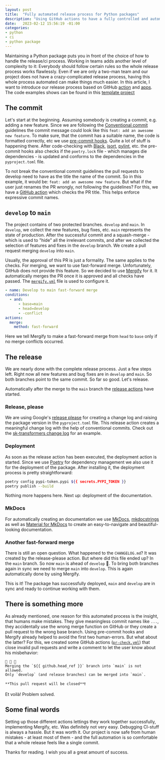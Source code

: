```yaml
---
layout: post
title:  "Fully automated release process for Python packages"
description: "Using GitHub actions to have a fully controlled and automated release process"
date:   2023-02-12 15:56:19 -01:00
categories:
- python
- ci
- python package
---
```


Maintaining a Python package puts you in front of the choice of how to handle the release/ci process. Working in teams adds another level of complexity to it: Everybody should follow certain rules so the whole release process works flawlessly. Even if we are only a two-man team and our project does not have a crazy-complicated release process, having this whole process automated can make things much easier. In this article, I want to introduce our release process based on GitHub [action](https://github.com/features/actions) and [apps](https://docs.github.com/en/developers/apps/getting-started-with-apps/about-apps). The code examples shows can be found in this [template project](https://github.com/chrislemke/python_template_project)

## The commit
Let's start at the beginning. Assuming somebody is creating a commit, e.g. adding a new feature. Since we are following the [Conventional commit](https://www.conventionalcommits.org/en/v1.0.0/) guidelines the commit message could look like this `feat: add an awesome new feature`. To make sure, that the commit has a suitable name, the code is formatted correctly, etc we use [pre-commit hooks](https://github.com/chrislemke/python_template_project/blob/main/.pre-commit-config.yaml). Quite a lot of stuff is happening there. After code-checking with [Black](https://github.com/psf/black), [isort](https://github.com/PyCQA/isort), [pylint](https://github.com/PyCQA/pylint), etc. the pre-commit hooks also checks if the `poetry.lock` file - which manages die dependencies - is updated and conforms to the dependencies in the `pyproject.toml` file.

To not break the conventional commit guidelines the pull requests to develop need to have as the title the name of the commit. So in this example, it would be: `feat: add an awesome new feature`. But what if the user just renames the PR wrongly, not following the guidelines? For this, we have a [GitHub action](https://github.com/chrislemke/python_template_project/blob/main/.github/workflows/pr-title.yml) which checks the PR title. This helps enforce expressive commit names.

## `develop` to `main`
The project contains of two protected branches. `develop` and `main`. In `develop`, we collect the new features, bug fixes, etc. `main` represents the state of production. After the successful commit and a squash-merge - which is used to "hide" all the irrelevant commits, and after we collected the selection of features and fixes in the `develop` branch. We create a pull request merging `develop` into `main`.

Usually, the approval of this PR is just a formality. The same applies to the checks.
For merging, we want to use fast-forward merge. Unfortunately, GitHub does not provide this feature. So we decided to use [Mergify](https://mergify.com/) for it. It automatically merges the PR once it is approved and all checks have passed. The [`mergify.yml`](https://github.com/chrislemke/python_template_project/blob/main/.github/mergify.yml) file is used to configure it.

```yml
- name: Develop to main fast-forward merge
conditions:
  - and:
	  - base=main
	  - head=develop
	  - -conflict
actions:
  merge:
	method: fast-forward
```
Here we tell Mergify to make a fast-forward merge from `head` to `base` only if no merge conflicts occurred. 


## The release
We are nearly done with the complete release process. Just a few steps left. Right now all new features and bug fixes are in `develop` and `main`. So both branches point to the same commit. So far so good. Let's release. 

Automatically after the merge to the `main` branch the [release actions](https://github.com/chrislemke/python_template_project/blob/main/.github/workflows/release.yml) have started. 

### Release, please
We are using Google's [release please](https://github.com/google-github-actions/release-please-action) for creating a change log and raising the package version in the `pyproject.toml` file.  This release action creates a meaningful change log with the help of conventional commits. Check out the [sk-transformers change log](https://github.com/chrislemke/sk-transformers/blob/main/CHANGELOG.md) for an example.

### Deployment
As soon as the release action has been executed, the deployment action is started. Since we use [Poetry](https://python-poetry.org/) for dependency management we also use it for the deployment of the package. After installing it, the deployment process is pretty straightforward:

```sh
poetry config pypi-token.pypi ${{ secrets.PYPI_TOKEN }}
poetry publish --build
```

Nothing more happens here. Next up: deployment of the documentation.

### MkDocs
For automatically creating an documentation we use [MkDocs](https://www.mkdocs.org/), [mkdocstrings](https://mkdocstrings.github.io/) as well as [
Material for MkDocs](https://squidfunk.github.io/mkdocs-material/) to create an easy-to-navigate and beautiful-looking documentation. 

### Another fast-forward merge
There is still an open question. What happened to the `CHANGELOG.md`? It was created by the release-please action. But where did this file ended up?
In the `main` branch. So now `main` is ahead of `develop` 🤔. To bring both branches again in sync we need to merge `main` into `develop`. This is again automatically done by using Mergify. 

This is it! The package has successfully deployed, `main` and `develop` are in sync and ready to continue working with them.  

## There is something more
As already mentioned, one reason for this automated process is the insight, that humans make mistakes. They give meaningless commit names like `...`, they accidentally use the wrong merge function on GitHub or they create a pull request to the wrong base branch. Using pre-commit hooks and Mergify already helped to avoid the first two human-errors. But what about the latter? For this, we created some GitHub actions ([`pr-check.yml`](https://github.com/chrislemke/python_template_project/blob/main/.github/workflows/pr-check.yml)) that close invalid pull requests and write a comment to let the user know about his misbehavior:

```
🚨 🚨 🚨
Merging the `${{ github.head_ref }}` branch into `main` is not allowed.
Only `develop` (and release branches) can be merged into `main`.

**This pull request will be closed**❗️
```

Et voilà! Problem solved. 

## Some final words
Setting up those different actions lettings they work together successfully, implementing Mergify, etc. Was definitely not very easy. Debugging CI-stuff is always a hassle. But it was worth it. Our project is now safe from human mistakes - at least most of them -  and the full automation is so comfortable that a whole release feels like a single commit.

Thanks for reading. I wish you all a great amount of success. 

